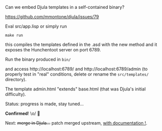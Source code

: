 
Can we embed Djula templates in a self-contained binary?

https://github.com/mmontone/djula/issues/79

Eval src/app.lisp or simply run

    make run

this compiles the templates defined in the .asd with the new method
and it exposes the Hunchentoot server on port 6789.

Run the binary produced in `bin/`

and access http://localhost:6789/ and http://localhost:6789/admin (to
properly test in "real" conditions, delete or rename the
`src/templates/` directory).

The template admin.html "extends" base.html (that was Djula's initial difficulty).

Status: progress is made, stay tuned…

**Confirmed**! \o/ 🎉

Next: ~~merge in Djula…~~ patch merged upstream, [with documentation !](https://mmontone.github.io/djula/djula/Deployment.html#Deployment).
